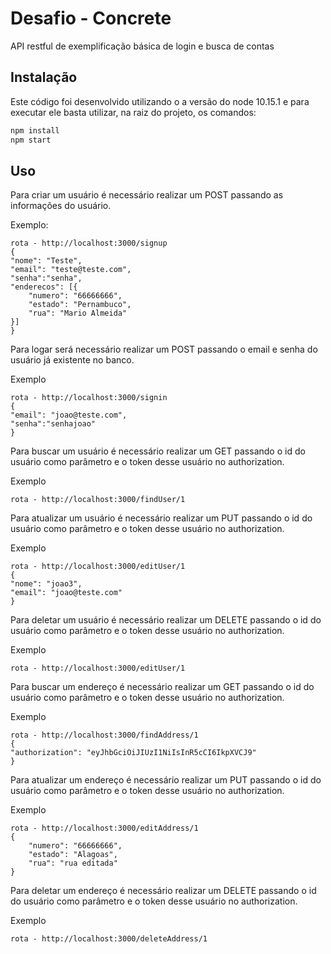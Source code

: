 # Desafio - Concrete

API restful de exemplificação básica de login e busca de contas

## Instalação

Este código foi desenvolvido utilizando o a versão do node 10.15.1 e para executar ele basta utilizar, na raiz do projeto, os comandos:

```bash
npm install
npm start
```

## Uso

Para criar um usuário é necessário realizar um POST passando as informações do usuário.

Exemplo:

```
rota - http://localhost:3000/signup
{
"nome": "Teste",
"email": "teste@teste.com",
"senha":"senha",
"enderecos": [{
	"numero": "66666666",
	"estado": "Pernambuco",
    "rua": "Mario Almeida"
}]
}
```

Para logar será necessário realizar um POST passando o email e senha do usuário já existente no banco.

Exemplo

```
rota - http://localhost:3000/signin
{
"email": "joao@teste.com",
"senha":"senhajoao"
}
```

Para buscar um usuário é necessário realizar um GET passando o id do usuário como parâmetro e o token desse usuário no authorization.

Exemplo

```
rota - http://localhost:3000/findUser/1
```

Para atualizar um usuário é necessário realizar um PUT passando o id do usuário como parâmetro e o token desse usuário no authorization.

Exemplo

```
rota - http://localhost:3000/editUser/1
{
"nome": "joao3",
"email": "joao@teste.com"
}

```

Para deletar um usuário é necessário realizar um DELETE passando o id do usuário como parâmetro e o token desse usuário no authorization.

Exemplo

```
rota - http://localhost:3000/editUser/1

```

Para buscar um endereço é necessário realizar um GET passando o id do usuário como parâmetro e o token desse usuário no authorization.

Exemplo

```
rota - http://localhost:3000/findAddress/1
{
"authorization": "eyJhbGciOiJIUzI1NiIsInR5cCI6IkpXVCJ9"
}
```

Para atualizar um endereço é necessário realizar um PUT passando o id do usuário como parâmetro e o token desse usuário no authorization.

Exemplo

```
rota - http://localhost:3000/editAddress/1
{
	"numero": "66666666",
	"estado": "Alagoas",
    "rua": "rua editada"
}
```

Para deletar um endereço é necessário realizar um DELETE passando o id do usuário como parâmetro e o token desse usuário no authorization.

Exemplo

```
rota - http://localhost:3000/deleteAddress/1
```